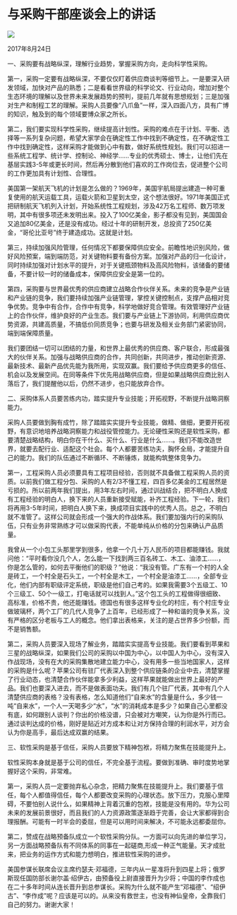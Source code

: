 # 与采购干部座谈会上的讲话
<img class="pv" src="https://api.visitor.plantree.me/visitor-badge/pv?namespace=plantree.me&key=renzhengfei-speeches/与采购干部座谈会上的讲话.md">


2017年8月24日



一、采购要有战略纵深，理解行业趋势，掌握采购方向，走向科学性采购。

第一，采购一定要有战略纵深，不要仅仅盯着供应商谈判等细节上。一是要深入研发领域，加快对产品的熟悉；二是看看世界级的科学论文、行业动向，增加对整个生态环境的理解以及世界未来发展趋势的预判，提前几年就有思想规划；三是加强对生产和制程工艺的理解。采购人员要像“八爪鱼”一样，深入四面八方，具有广博的知识，触及到的每个领域要博众家之所长。

第二，我们要实现科学性采购，继续提高计划性。采购的难点在于计划、平衡、选择等一系列复杂问题，希望大家学会在确定性工作中找到不确定性，在不确定性工作中找到确定性，这样采购才能做到心中有数，做好系统性规划。我们可以招进一些系统工程学、统计学、控制论、神经学……专业的优秀硕士、博士，让他们先在基层实践3-5年或更长时间，然后再分散到他们喜欢的工作岗位去，促进整个公司的工作更加具有计划性、合理性。

美国第一架航天飞机的计划是怎么做的？1969年，美国宇航局提出建造一种可重复使用的航天运载工具，运载火箭和卫星到太空，这个想法很好。1971年美国正式把研制航天飞机列入计划，开始系统性工程规划，涉及42万名工程师、数万项发明，其中有很多项还未发明出来。投入了100亿美金，影子都没有见到，美国国会又追加80亿美金，还是没有成功。经过十年的研制开发，总投资了250亿美金，“哥伦比亚号”终于建造成功。这就是计划。

第三，持续加强风险管理，任何情况下都要保障供应安全。前瞻性地识别风险，做好风险预案，端到端防范，对关键物料要有备份方案。加强对产品的归一化设计，同时持续加强对计划水平的提升，对于关键瓶颈物料及高风险物料，该储备的要储备，不要计较一时的储备成本，保障供应安全是第一位的。

第四，采购要与世界最优秀的供应商建立战略合作伙伴关系。未来的竞争是产业链和产业链的竞争，我们要持续加强产业链管理，掌控关键控制点，支撑产品相对竞争优势。竞争中有合作，合作中有竞争，科学地做好竞合管理。有效管理好产业链上的合作伙伴，维护良好的产业生态。我们要与产业链上下游协同，利用供应商优势资源，共建高质量，不搞低价同质竞争；也要与研发及相关业务部门紧密协同，端到端保障质量。

我们要团结一切可以团结的力量，和世界上最优秀的供应商、客户联合，形成最强大的伙伴关系。加强与战略供应商的合作，共同创新，共同进步，推动创新资源、最新技术、最新产品优先能为我所用，实现双赢。我们要给予供应商更多的信任、机会以及发展空间。在同等条件下优先用战略供应商，但是如果战略供应商比别人落后了，我们提醒他以后，仍然不进步，也只能放弃合作。

二、采购体系人员要苦练内功，踏实提升专业技能；开拓视野，不断提升战略洞察能力。

采购人员要做到胸有成竹，除了踏踏实实提升专业技能，做精、做细，更要开拓视野，有意识地培养战略洞察能力和战役管控能力。无论硬性采购还是软性采购，都要清楚战略结构，明白你在干什么、买什么、行业是什么……。我们不能改造世界，就要去配行业、适配这个社会。每个人都要苦练功夫，胸怀全局，才能提升自己的能力。我们的队伍通过不断循环、不断锤炼，就能构筑整体竞争力。

第一，工程采购人员必须要具有工程项目经验，否则就不具备做工程采购人员的资质。以前我们做工程分包、采购的人有2/3不懂工程，四百多亿美金的工程居然是亏损的。所以前两年我们提出，用3年左右时间，通过训战结合，把不明白人换成有工程经验的明白人，换下来的人员重新接受赋能，补齐工程经验。下一轮，我们将再用3-5年时间，把明白人换下来，换成项目实践中的优秀人员。总之，不明白就不准管了。这样公司就会形成一个强大的作战体系。我们要加强内行的采购队伍，只有业务非常熟练才可以做采购代表，不能单纯从价格的分包来确认产品质量。

我曾从一个小包工头那里学到很多，他拿一个几十万人民币的项目都能赚钱。我就问他：“平时看你没几个人，怎么能一下找到两三百名砖工、木工、油漆工……，你是怎么管的，如何去平衡他们的职级？”他说：“我没有管。广东有一个村的人全是砖工，一个村全是石头工，一个村全是木工，一个村全是油漆工……，全部专业化，他们内部有职级评定系统，职级是他们自己考的。如果我需要3个五级工、10个三级工、50个一级工，打电话就可以找到人。”这个包工头的工程做得很细致、高标准，价格不贵，他还能赚钱。德国也有很多这样专业化的村庄，有个村庄专业做玻璃杯，两个工厂的几代人竞争了上百年，已经形成了一种和谐的竞争关系，没有严格的区分老板与工人的概念。他们拿出表格来，关注的是占世界多少份额，而不是销售额。

第二，采购人员要深入现场了解业务，踏踏实实提高专业技能。我们要看到苹果和三星的战略纵深，如果我们公司的采购以中国为中心，以中国人为中心，没有深入作战现场，没有在大的采购集散地建立能力中心，没有用多一些当地国家人，这样的采购是什么呢？苹果公司有驻厂代表深入到整个供应链条的企业中去，清楚掌握了行业动态，也清楚合作伙伴能拿多少利益，这样苹果就能做出世界上最好的产品。我们也要深入进去，而不是做表面功夫。我们有几个驻厂代表，其中有几个人清楚供应商的表格？没有表格，怎么知道他们“自来水”的含量是什么，多少钱一吨“自来水”，一个人一天喝多少“水”，“水”的消耗成本是多少？如果自己心里都没有底，如何跟别人谈判？你出的价格没谱，只会被对方嘲笑，认为你是外行而已。通过谈判达成的价格，刚好是贴近对方成本和让对方保持合理的利润水平，对方会认为你是高手，最后达成双赢的结果。

三、软性采购是基于信任，采购人员要放下精神包袱，将精力聚焦在技能提升上。

软性采购本身就是基于公司的信任，不完全基于流程。要做到准确、审时度势地掌握好这个采购，非常难。

第一，采购人员一定要抛弃私心杂念，把精力聚焦在技能提升上。我们要基于信任，每个人都值得信任，每个人都要改变采购的心理状态。放下压力，克服心里障碍，不要怕别人说什么，如果精神上背着沉重的包袱，技能是没有用的。华为公司未来的发展前景很好，而且我们的人力资源政策逐渐趋于完善，会让大家都得到合理报酬。可能有一时半会的委屈，但是可以用时间来解决，不可能永远都委屈你。

第二，赞成在战略预备队成立一个软性采购分队。一方面可以向先进的单位学习，另一方面战略预备队有不同体系的同事在一起磋商,形成一种正气能量。天才成批来，把业务的运作方式和能力想明白，推进软性采购的进步。

美国参谋长联席会议主席约瑟夫·邓福德，三年内从一星准将升到四星上将；俄罗斯现任国防部长谢尔盖·绍伊古，由预备役上尉直接晋升为少将；中国的李作成也在二十多年时间从连长晋升到总参谋长。采购为什么就不能产生“邓福德”、“绍伊古”、“李作成”呢？应该是可以的。从来没有救世主，也没有神仙皇帝，全靠我们自己的努力。谢谢大家！
